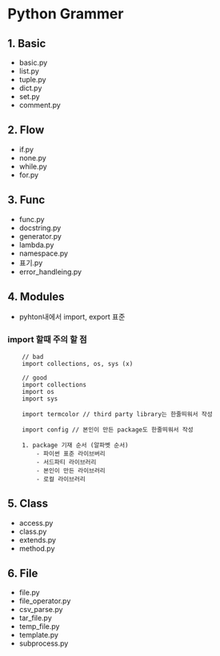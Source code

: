 # Python Grammer

## 1. Basic

- basic.py
- list.py
- tuple.py
- dict.py
- set.py
- comment.py

## 2. Flow

- if.py
- none.py
- while.py
- for.py

## 3. Func

- func.py
- docstring.py
- generator.py
- lambda.py
- namespace.py
- 표기.py
- error_handleing.py

## 4. Modules

- pyhton내에서 import, export 표준

### import 할때 주의 할 점

```
    // bad
    import collections, os, sys (x)

    // good
    import collections
    import os
    import sys

    import termcolor // third party library는 한줄띄워서 작성

    import config // 본인이 만든 package도 한줄띄워서 작성

    1. package 기재 순서 (알파벳 순서)
        - 파이썬 표준 라이브버리
        - 서드파티 라이브러리
        - 본인이 만든 라이브러리
        - 로컬 라이브러리
```

## 5. Class

- access.py
- class.py
- extends.py
- method.py

## 6. File

- file.py
- file_operator.py
- csv_parse.py
- tar_file.py
- temp_file.py
- template.py
- subprocess.py
